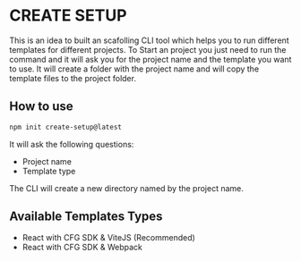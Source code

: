 # CREATE SETUP

This is an idea to built an scafolling CLI tool which helps you to run different templates for different projects. To Start an project you just need to run the command and it will ask you for the project name and the template you want to use. It will create a folder with the project name and will copy the template files to the project folder.

## How to use

```bash
npm init create-setup@latest
```

It will ask the following questions:

- Project name
- Template type

The CLI will create a new directory named by the project name.

## Available Templates Types

- React with CFG SDK & ViteJS (Recommended)
- React with CFG SDK & Webpack
